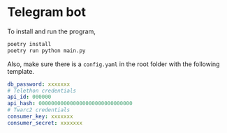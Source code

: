 # Telegram bot

To install and run the program,

```python
poetry install
poetry run python main.py
```

Also, make sure there is a `config.yaml` in the root folder with the following template.

```yaml
db_password: xxxxxxx
# Telethon credentials
api_id: 000000
api_hash: 000000000000000000000000000000
# Twarc2 credentials
consumer_key: xxxxxxx
consumer_secret: xxxxxxx
```
